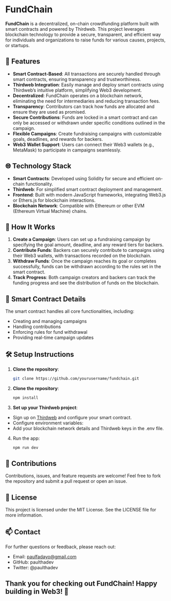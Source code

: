 # FundChain

**FundChain** is a decentralized, on-chain crowdfunding platform built with smart contracts and powered by Thirdweb. This project leverages blockchain technology to provide a secure, transparent, and efficient way for individuals and organizations to raise funds for various causes, projects, or startups.

## 🚀 Features

- **Smart Contract-Based**: All transactions are securely handled through smart contracts, ensuring transparency and trustworthiness.
- **Thirdweb Integration**: Easily manage and deploy smart contracts using Thirdweb’s intuitive platform, simplifying Web3 development.
- **Decentralized**: FundChain operates on a blockchain network, eliminating the need for intermediaries and reducing transaction fees.
- **Transparency**: Contributors can track how funds are allocated and ensure they are used as promised.
- **Secure Contributions**: Funds are locked in a smart contract and can only be accessed or withdrawn under specific conditions outlined in the campaign.
- **Flexible Campaigns**: Create fundraising campaigns with customizable goals, deadlines, and rewards for backers.
- **Web3 Wallet Support**: Users can connect their Web3 wallets (e.g., MetaMask) to participate in campaigns seamlessly.

## 🌐 Technology Stack

- **Smart Contracts**: Developed using Solidity for secure and efficient on-chain functionality.
- **Thirdweb**: For simplified smart contract deployment and management.
- **Frontend**: Built with modern JavaScript frameworks, integrating Web3.js or Ethers.js for blockchain interactions.
- **Blockchain Network**: Compatible with Ethereum or other EVM (Ethereum Virtual Machine) chains.

## 📖 How It Works

1. **Create a Campaign**: Users can set up a fundraising campaign by specifying the goal amount, deadline, and any reward tiers for backers.
2. **Contribute Funds**: Backers can securely contribute to campaigns using their Web3 wallets, with transactions recorded on the blockchain.
3. **Withdraw Funds**: Once the campaign reaches its goal or completes successfully, funds can be withdrawn according to the rules set in the smart contract.
4. **Track Progress**: Both campaign creators and backers can track the funding progress and see the distribution of funds on the blockchain.

## 📄 Smart Contract Details

The smart contract handles all core functionalities, including:

- Creating and managing campaigns
- Handling contributions
- Enforcing rules for fund withdrawal
- Providing real-time campaign updates

## 🛠️ Setup Instructions

1. **Clone the repository**: 
   ```bash
   git clone https://github.com/yourusername/fundchain.git

2. **Clone the repository**: 
   ```bash
   npm install

3. **Set up your Thirdweb project**:
- Sign up on [Thirdweb](https://thirdweb.com/) and configure your smart contract.
- Configure environment variables:
- Add your blockchain network details and Thirdweb keys in the .env file.

4. Run the app:
   ```bash
   npm run dev

## 🤝 Contributions
Contributions, issues, and feature requests are welcome! Feel free to fork the repository and submit a pull request or open an issue.

## 📜 License
This project is licensed under the MIT License. See the LICENSE file for more information.

## 📫 Contact
For further questions or feedback, please reach out:

- Email: paulfadayo@gmail.com
- GitHub: paulthadev
- Twitter: @paulthadev

## Thank you for checking out FundChain! Happy building in Web3! 🎉

